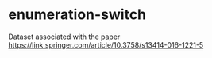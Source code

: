 # enumeration-switch
Dataset associated with the paper https://link.springer.com/article/10.3758/s13414-016-1221-5
